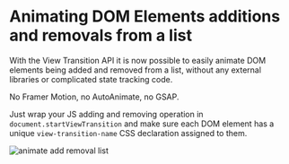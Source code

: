 # Animating DOM Elements additions and removals from a list

With the View Transition API it is now possible to easily animate DOM elements being added and removed from a list, without any external libraries or complicated state tracking code.

No Framer Motion, no AutoAnimate, no GSAP.

Just wrap your JS adding and removing operation in `document.startViewTransition` and make sure each DOM element has a unique `view-transition-name` CSS declaration assigned to them.

![animate add removal list](https://github.com/user-attachments/assets/b6477753-0352-4205-b117-f3b96f7b75ef)
